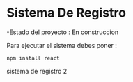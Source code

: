 <h1>Sistema De Registro</h1>

-Estado del proyecto : En construccion

Para ejecutar el sistema debes poner :

```npm install react```

sistema de registro 2
